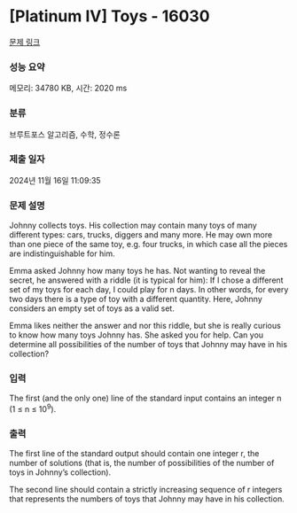 # [Platinum IV] Toys - 16030 

[문제 링크](https://www.acmicpc.net/problem/16030) 

### 성능 요약

메모리: 34780 KB, 시간: 2020 ms

### 분류

브루트포스 알고리즘, 수학, 정수론

### 제출 일자

2024년 11월 16일 11:09:35

### 문제 설명

<p>Johnny collects toys. His collection may contain many toys of many different types: cars, trucks, diggers and many more. He may own more than one piece of the same toy, e.g. four trucks, in which case all the pieces are indistinguishable for him.</p>

<p>Emma asked Johnny how many toys he has. Not wanting to reveal the secret, he answered with a riddle (it is typical for him): If I chose a different set of my toys for each day, I could play for n days. In other words, for every two days there is a type of toy with a different quantity. Here, Johnny considers an empty set of toys as a valid set.</p>

<p>Emma likes neither the answer and nor this riddle, but she is really curious to know how many toys Johnny has. She asked you for help. Can you determine all possibilities of the number of toys that Johnny may have in his collection?</p>

### 입력 

 <p>The first (and the only one) line of the standard input contains an integer n (1 ≤ n ≤ 10<sup>9</sup>).</p>

### 출력 

 <p>The first line of the standard output should contain one integer r, the number of solutions (that is, the number of possibilities of the number of toys in Johnny’s collection).</p>

<p>The second line should contain a strictly increasing sequence of r integers that represents the numbers of toys that Johnny may have in his collection.</p>

